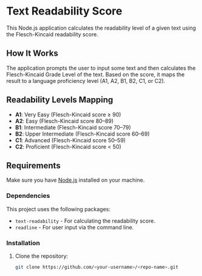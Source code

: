 # Text Readability Score

This Node.js application calculates the readability level of a given text using the Flesch-Kincaid readability score.

## How It Works

The application prompts the user to input some text and then calculates the Flesch-Kincaid Grade Level of the text. Based on the score, it maps the result to a language proficiency level (A1, A2, B1, B2, C1, or C2).

## Readability Levels Mapping
- **A1**: Very Easy (Flesch-Kincaid score ≥ 90)
- **A2**: Easy (Flesch-Kincaid score 80–89)
- **B1**: Intermediate (Flesch-Kincaid score 70–79)
- **B2**: Upper Intermediate (Flesch-Kincaid score 60–69)
- **C1**: Advanced (Flesch-Kincaid score 50–59)
- **C2**: Proficient (Flesch-Kincaid score < 50)

## Requirements

Make sure you have [Node.js](https://nodejs.org/) installed on your machine.

### Dependencies

This project uses the following packages:
- `text-readability` - For calculating the readability score.
- `readline` - For user input via the command line.

### Installation

1. Clone the repository:
   ```bash
   git clone https://github.com/<your-username>/<repo-name>.git
